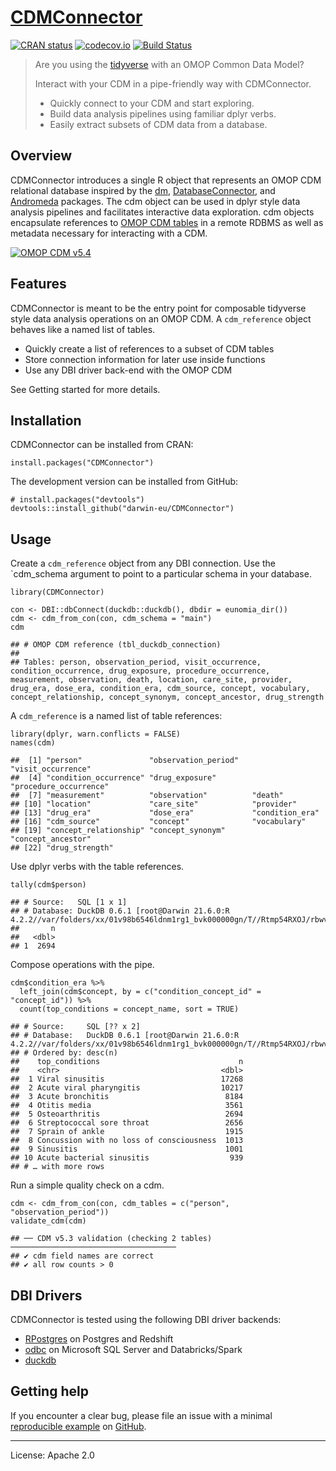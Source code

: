 <!-- README.md is generated from README.Rmd. Please edit that file -->

# [CDMConnector](https://darwin-eu.github.io/CDMConnector/)

<!-- badges: start -->

[![CRAN
status](https://www.r-pkg.org/badges/version/CDMConnector)](https://CRAN.R-project.org/package=CDMConnector)
[![codecov.io](https://codecov.io/gh/OdyOSG/CDMConnector/coverage.svg?branch=main)](https://codecov.io/gh/OdyOSG/CDMConnector?branch=main)
[![Build
Status](https://github.com/darwin-eu/CDMConnector/workflows/R-CMD-check/badge.svg)](https://github.com/darwin-eu/CDMConnector/actions?query=workflow%3AR-CMD-check)
<!-- badges: end -->

> Are you using the [tidyverse](https://www.tidyverse.org/) with an OMOP
> Common Data Model?
>
> Interact with your CDM in a pipe-friendly way with CDMConnector.
>
> -   Quickly connect to your CDM and start exploring.
> -   Build data analysis pipelines using familiar dplyr verbs.
> -   Easily extract subsets of CDM data from a database.

## Overview

CDMConnector introduces a single R object that represents an OMOP CDM
relational database inspired by the [dm](https://dm.cynkra.com/),
[DatabaseConnector](http://ohdsi.github.io/DatabaseConnector/), and
[Andromeda](https://ohdsi.github.io/Andromeda/) packages. The cdm object
can be used in dplyr style data analysis pipelines and facilitates
interactive data exploration. cdm objects encapsulate references to
[OMOP CDM tables](https://ohdsi.github.io/CommonDataModel/) in a remote
RDBMS as well as metadata necessary for interacting with a CDM.

[![OMOP CDM
v5.4](https://ohdsi.github.io/CommonDataModel/images/cdm54.png)](https://ohdsi.github.io/CommonDataModel/)

## Features

CDMConnector is meant to be the entry point for composable tidyverse
style data analysis operations on an OMOP CDM. A `cdm_reference` object
behaves like a named list of tables.

-   Quickly create a list of references to a subset of CDM tables
-   Store connection information for later use inside functions
-   Use any DBI driver back-end with the OMOP CDM

See Getting started for more details.

## Installation

CDMConnector can be installed from CRAN:

    install.packages("CDMConnector")

The development version can be installed from GitHub:

    # install.packages("devtools")
    devtools::install_github("darwin-eu/CDMConnector")

## Usage

Create a `cdm_reference` object from any DBI connection. Use the
\`cdm\_schema argument to point to a particular schema in your database.

    library(CDMConnector)

    con <- DBI::dbConnect(duckdb::duckdb(), dbdir = eunomia_dir())
    cdm <- cdm_from_con(con, cdm_schema = "main")
    cdm

    ## # OMOP CDM reference (tbl_duckdb_connection)
    ## 
    ## Tables: person, observation_period, visit_occurrence, condition_occurrence, drug_exposure, procedure_occurrence, measurement, observation, death, location, care_site, provider, drug_era, dose_era, condition_era, cdm_source, concept, vocabulary, concept_relationship, concept_synonym, concept_ancestor, drug_strength

A `cdm_reference` is a named list of table references:

    library(dplyr, warn.conflicts = FALSE)
    names(cdm)

    ##  [1] "person"               "observation_period"   "visit_occurrence"    
    ##  [4] "condition_occurrence" "drug_exposure"        "procedure_occurrence"
    ##  [7] "measurement"          "observation"          "death"               
    ## [10] "location"             "care_site"            "provider"            
    ## [13] "drug_era"             "dose_era"             "condition_era"       
    ## [16] "cdm_source"           "concept"              "vocabulary"          
    ## [19] "concept_relationship" "concept_synonym"      "concept_ancestor"    
    ## [22] "drug_strength"

Use dplyr verbs with the table references.

    tally(cdm$person)

    ## # Source:   SQL [1 x 1]
    ## # Database: DuckDB 0.6.1 [root@Darwin 21.6.0:R 4.2.2//var/folders/xx/01v98b6546ldnm1rg1_bvk000000gn/T//Rtmp54RXOJ/rbwvlnnh]
    ##       n
    ##   <dbl>
    ## 1  2694

Compose operations with the pipe.

    cdm$condition_era %>%
      left_join(cdm$concept, by = c("condition_concept_id" = "concept_id")) %>% 
      count(top_conditions = concept_name, sort = TRUE)

    ## # Source:     SQL [?? x 2]
    ## # Database:   DuckDB 0.6.1 [root@Darwin 21.6.0:R 4.2.2//var/folders/xx/01v98b6546ldnm1rg1_bvk000000gn/T//Rtmp54RXOJ/rbwvlnnh]
    ## # Ordered by: desc(n)
    ##    top_conditions                               n
    ##    <chr>                                    <dbl>
    ##  1 Viral sinusitis                          17268
    ##  2 Acute viral pharyngitis                  10217
    ##  3 Acute bronchitis                          8184
    ##  4 Otitis media                              3561
    ##  5 Osteoarthritis                            2694
    ##  6 Streptococcal sore throat                 2656
    ##  7 Sprain of ankle                           1915
    ##  8 Concussion with no loss of consciousness  1013
    ##  9 Sinusitis                                 1001
    ## 10 Acute bacterial sinusitis                  939
    ## # … with more rows

Run a simple quality check on a cdm.

    cdm <- cdm_from_con(con, cdm_tables = c("person", "observation_period"))
    validate_cdm(cdm)

    ## ── CDM v5.3 validation (checking 2 tables) ─────────────────────────────────────
    ## ✔ cdm field names are correct
    ## ✔ all row counts > 0

## DBI Drivers

CDMConnector is tested using the following DBI driver backends:

-   [RPostgres](https://rpostgres.r-dbi.org/reference/postgres) on
    Postgres and Redshift
-   [odbc](https://solutions.posit.co/connections/db/r-packages/odbc/)
    on Microsoft SQL Server and Databricks/Spark
-   [duckdb](https://duckdb.org/docs/api/r)

## Getting help

If you encounter a clear bug, please file an issue with a minimal
[reproducible example](https://reprex.tidyverse.org/) on
[GitHub](https://github.com/OdyOSG/CDMConnector/issues).

------------------------------------------------------------------------

License: Apache 2.0
